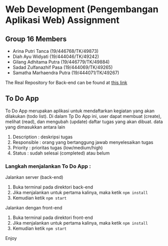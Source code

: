# Web Development (Pengembangan Aplikasi Web) Assignment

## Group 16 Members

* Arina Putri Tanca (19/446768/TK/49873)
* Diah Ayu Widyati (19/444046/TK/49242)
* Gilang Adhitama Putra (19/446779/TK/49884)
* Sadad Zulfanazhif Pasa (19/444069/TK/49265)
* Samatha Marhaendra Putra (19/444071/TK/49267)

The Real Repository for Back-end can be found at [this link](https://github.com/sadadpasa/paw-kelompok-16-api)

## To Do App

To Do App merupakan aplikasi untuk mendaftarkan kegiatan yang akan dilakukan (todo list). 
Di dalam Tp Do App ini, user dapat membuat (create), melihat (read), dan mengubah (update) daftar tugas yang akan dibuat.
data yang dimasukkan antara lain 
1. Description : deskripsi tugas
2. Responsible : orang yang bertanggung jawab menyelesaikan tugas
3. Priority : prioritas tugas (low/medium/high)
4. Status : sudah selesai (completed) atau belum

### Langkah menjalankan To Do App :

Jalankan server (back-end)
1. Buka terminal pada direktori back-end
2. Jika menjalankan untuk pertama kalinya, maka ketik `npm install`
3. Kemudian ketik `npm start`

Jalankan dengan front-end
1. Buka terminal pada direktori front-end
2. Jika menjalankan untuk pertama kalinya, maka ketik `npm install`
3. Kemudian ketik `npm start`

Enjoy



